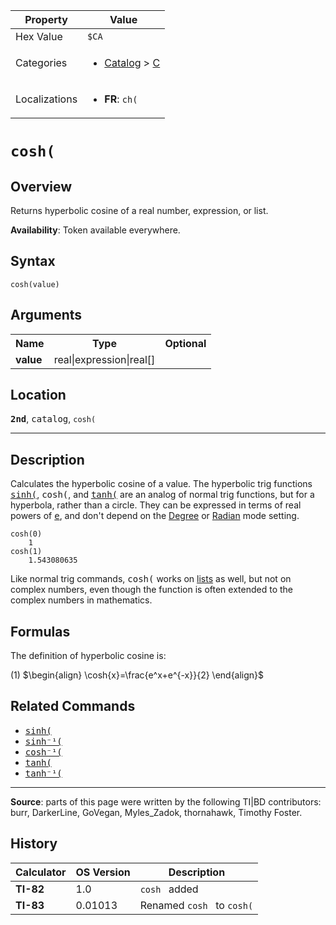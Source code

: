 | Property      | Value |
|---------------|-------|
| Hex Value     | `$CA`|
| Categories    | <ul><li>[Catalog](<../categories/Catalog.md>) > [C](<../categories/Catalog.md#C>)</li></ul> |
| Localizations | <ul><li><b>FR</b>: `ch(`</li></ul> |

# `cosh(`

## Overview
Returns hyperbolic cosine of a real number, expression, or list.


<b>Availability</b>: Token available everywhere.

## Syntax
`cosh(value)`

## Arguments
<table>
<tr><th>Name</th><th>Type</th><th>Optional</th></tr>

<tr><td><b>value</b></td><td>real|expression|real[]</td><td></td></tr>

</table>

## Location
<tt><kbd><b>2nd</b></kbd></tt>, <kbd>catalog</kbd>, `cosh(`
<hr>

## Description

Calculates the hyperbolic cosine of a value. The hyperbolic trig functions <tt><a href="sinh(.md">sinh(</a></tt>, <tt>cosh(</tt>, and <tt><a href="tanh(.md">tanh(</a></tt> are an analog of normal trig functions, but for a hyperbola, rather than a circle. They can be expressed in terms of real powers of <tt><a href="e.md">e</a></tt>, and don't depend on the [Degree](degree-mode) or [Radian](radian-mode) mode setting.

```ti-basic
cosh(0)
    1
cosh(1)
    1.543080635
```

Like normal trig commands, <tt>cosh(</tt> works on [lists](lists.md) as well, but not on complex numbers, even though the function is often extended to the complex numbers in mathematics.

## Formulas

The definition of hyperbolic cosine is:

(1) $`\begin{align} \cosh{x}=\frac{e^x+e^{-x}}{2} \end{align}`$ 

## Related Commands

*   <tt><a href="sinh(.md">sinh(</a></tt>
*   <tt><a href="sinh⁻¹(.md">sinh⁻¹(</a></tt>
*   <tt><a href="cosh⁻¹(.md">cosh⁻¹(</a></tt>
*   <tt><a href="tanh(.md">tanh(</a></tt>
*   <tt><a href="tanh⁻¹(.md">tanh⁻¹(</a></tt>

* * *

**Source**: parts of this page were written by the following TI|BD contributors: burr, DarkerLine, GoVegan, Myles_Zadok, thornahawk, Timothy Foster.

## History
| Calculator | OS Version | Description |
|------------|------------|-------------|
| <b>TI-82</b> | 1.0 | `cosh ` added |
| <b>TI-83</b> | 0.01013 | Renamed `cosh ` to `cosh(`


